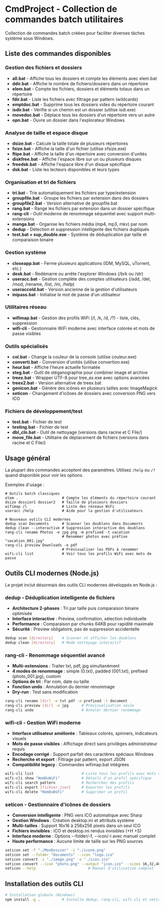 # CmdProject - Collection de commandes batch utilitaires

Collection de commandes batch créées pour faciliter diverses tâches système sous Windows.

## Liste des commandes disponibles

### Gestion des fichiers et dossiers
- **all.bat** - Affiche tous les dossiers et compte les éléments avec elem.bat
- **ddir.bat** - Affiche le nombre de fichiers/dossiers dans un répertoire
- **elem.bat** - Compte les fichiers, dossiers et éléments totaux dans un répertoire
- **fdir.bat** - Liste les fichiers avec filtrage par pattern (wildcards)
- **emptdoc.bat** - Supprime tous les dossiers vides du répertoire courant
- **isdir.bat** - Vérifie si un chemin est un dossier (utilise isdi.exe)
- **movedoc.bat** - Déplace tous les dossiers d'un répertoire vers un autre
- **opn.bat** - Ouvre un dossier dans l'explorateur Windows

### Analyse de taille et espace disque
- **dsize.bat** - Calcule la taille totale de plusieurs répertoires
- **fsize.bat** - Affiche la taille d'un fichier (utilise xfsize.exe)
- **ftipe.bat** - Affiche la taille d'un répertoire avec conversion d'unités
- **diskfree.bat** - Affiche l'espace libre sur un ou plusieurs disques
- **freedsk.bat** - Affiche l'espace libre d'un disque spécifique
- **dsk.bat** - Liste les lecteurs disponibles et leurs types

### Organisation et tri de fichiers
- **tri.bat** - Trie automatiquement les fichiers par type/extension
- **groupfile.bat** - Groupe les fichiers par extension dans des dossiers
- **groupfile2.bat** - Version alternative de groupfile.bat
- **rang.bat** - Range les fichiers par extension dans un dossier spécifique
- **rang-cli** - Outil moderne de renommage séquentiel avec support multi-extensions
- **manga.bat** - Organise les fichiers média (mp4, mp3, mkv) par nom
- **dedup** - Détection et suppression intelligente des fichiers dupliqués
- **test.bat + sup_double.exe** - Système de déduplication par taille et comparaison binaire

### Gestion système
- **closeapp.bat** - Ferme plusieurs applications (IDM, MySQL, uTorrent, etc.)
- **desk.bat** - Redémarre ou arrête l'explorer Windows (/brk ou /str)
- **useracc.bat** - Gestion complète des comptes utilisateurs (/add, /del, /mod, /rename, /list, /ini, /help)
- **useraccold.bat** - Version ancienne de la gestion d'utilisateurs
- **inipass.bat** - Initialise le mot de passe d'un utilisateur

### Utilitaires réseau
- **wifimap.bat** - Gestion des profils WiFi (/l, /k, /d, /?) - liste, clés, suppression
- **wifi-cli** - Gestionnaire WiFi moderne avec interface colorée et mots de passe visibles

### Outils spécialisés
- **col.bat** - Change la couleur de la console (utilise couleur.exe)
- **converti.bat** - Conversion d'unités (utilise convertion.exe)
- **heur.bat** - Affiche l'heure actuelle formatée
- **steg.bat** - Outil de stéganographie pour combiner image et archive
- **treex.bat** - Wrapper UTF-8 pour tree_ex.exe avec options avancées
- **treex2.bat** - Version alternative de treex.bat
- **genicon.bat** - Génère des icônes en plusieurs tailles avec ImageMagick
- **seticon** - Changement d'icônes de dossiers avec conversion PNG vers ICO

### Fichiers de développement/test
- **test.bat** - Fichier de test
- **testing.bat** - Fichier de test
- **dbl_cln.bat** - Outil de nettoyage (versions dans racine et C File/)
- **move_file.bat** - Utilitaire de déplacement de fichiers (versions dans racine et C File/)

## Usage général

La plupart des commandes acceptent des paramètres. Utilisez `/help` ou `/?` quand disponible pour voir les options.

Exemples d'usage :
```batch
# Outils batch classiques
elem .                    # Compte les éléments du répertoire courant
dsize dossier1 dossier2   # Taille de plusieurs dossiers
wifimap /l                # Liste des réseaux WiFi
useracc /help             # Aide pour la gestion d'utilisateurs

# Nouveaux outils CLI modernes
dedup scan Documents      # Scanner les doublons dans Documents
dedup clean --interactive # Suppression interactive des doublons
rang-cli rename Photos -e jpg png -m prefixed -t vacation
                          # Renommer photos avec préfixe "vacation_001.jpg"
rang-cli preview Downloads -e pdf
                          # Prévisualiser les PDFs à renommer
wifi-cli list             # Voir tous les profils WiFi avec mots de passe
```

## Outils CLI modernes (Node.js)

Le projet inclut désormais des outils CLI modernes développés en Node.js :

### **dedup** - Déduplication intelligente de fichiers
- **Architecture 2-phases** : Tri par taille puis comparaison binaire optimisée
- **Interface interactive** : Preview, confirmation, sélection individuelle
- **Performance** : Comparaison par chunks 64KB pour rapidité maximale
- **Sécurité** : Preview obligatoire, pas de suppression accidentelle

```bash
dedup scan [directory]    # Scanner et afficher les doublons
dedup clean [directory]   # Mode nettoyage interactif
```

### **rang-cli** - Renommage séquentiel avancé
- **Multi-extensions** : Traiter txt, pdf, jpg simultanément
- **4 modes de renommage** : simple (0.txt), padded (001.txt), prefixed (photo_001.jpg), custom
- **Options de tri** : Par nom, date ou taille
- **Fonction undo** : Annulation du dernier renommage
- **Dry-run** : Test sans modification

```bash
rang-cli rename [dir] -e txt pdf -m prefixed -t document
rang-cli preview [dir] -e jpg      # Prévisualisation seule
rang-cli undo                      # Annuler dernier renommage
```

### **wifi-cli** - Gestion WiFi moderne
- **Interface utilisateur améliorée** : Tableaux colorés, spinners, indicateurs visuels
- **Mots de passe visibles** : Affichage direct sans privilèges administrateur requis
- **Encodage corrigé** : Support parfait des caractères spéciaux Windows
- **Recherche et export** : Filtrage par pattern, export JSON
- **Compatibilité legacy** : Commandes wifimap.bat intégrées

```bash
wifi-cli list                      # Liste tous les profils avec mots de passe
wifi-cli show "NomDuWiFi"          # Détails d'un profil spécifique
wifi-cli search pattern            # Rechercher des profils
wifi-cli export [fichier.json]     # Exporter les profils
wifi-cli delete "NomDuWiFi"        # Supprimer un profil
```

### **seticon** - Gestionnaire d'icônes de dossiers
- **Conversion intelligente** : PNG vers ICO automatique avec Sharp
- **Gestion Windows** : Création desktop.ini et attributs système
- **Multi-tailles** : Support 16x16 à 256x256 pixels dans un seul ICO
- **Fichiers invisibles** : ICO et desktop.ini rendus invisibles (+H +S)
- **Interface moderne** : Options --folder/-f, --icon/-i avec manuel complet
- **Haute performance** : Aucune limite de taille sur les PNG sources

```bash
seticon set -f "./MonDossier" -i "./icone.png"
seticon set --folder "Documents" --icon "logo.ico"
seticon convert -i "./image.png" -o "./icon.ico"
seticon convert --icon "photo.png" --output "icon.ico" --sizes 16,32,48
seticon --help                        # Manuel d'utilisation complet
```

## Installation des outils CLI

```bash
# Installation globale (Windows)
npm install -g .          # Installe dedup, rang-cli, wifi-cli et seticon globalement
```